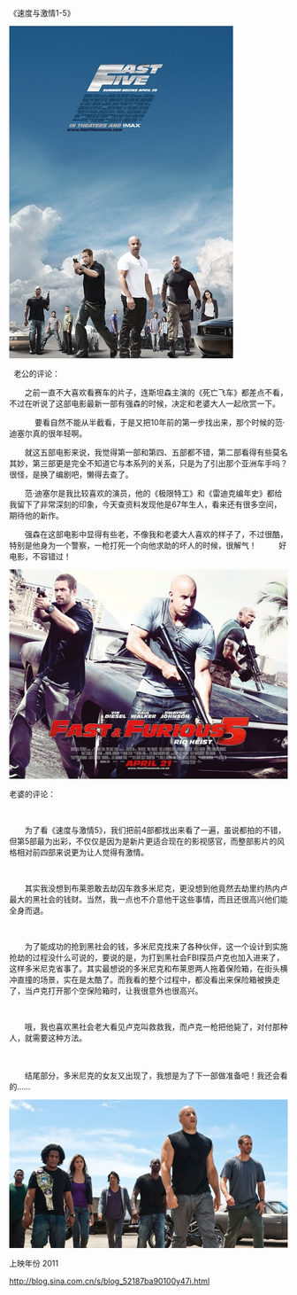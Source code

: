 《速度与激情1-5》

			
![](./img/52187ba9tb1c6b3c165af&690.jpg)

 
老公的评论：

　　之前一直不大喜欢看赛车的片子，连斯坦森主演的《死亡飞车》都差点不看，不过在听说了这部电影最新一部有强森的时候，决定和老婆大人一起欣赏一下。

　
　　要看自然不能从半截看，于是又把10年前的第一步找出来，那个时候的范·迪塞尔真的很年轻啊。
 

　　就这五部电影来说，我觉得第一部和第四、五部都不错，第二部看得有些莫名其妙，第三部更是完全不知道它与本系列的关系，只是为了引出那个亚洲车手吗？很怪，是换了编剧吧，懒得去查了。
 

　　范·迪塞尔是我比较喜欢的演员，他的《极限特工》和《雷迪克编年史》都给我留下了非常深刻的印象，今天查资料发现他是67年生人，看来还有很多空间，期待他的新作。
 

　　强森在这部电影中显得有些老，不像我和老婆大人喜欢的样子了，不过很酷，特别是他身为一个警察，一枪打死一个向他求助的坏人的时候，很解气！
 
　　好电影，不容错过！

![](./img/52187ba9tb1c6b6008861&690.jpg)

<p align="left">老婆的评论：
<p align="left"> 
<p align="left">
　　为了看《速度与激情5》，我们把前4部都找出来看了一遍，虽说都拍的不错，但第5部最为出彩，不仅仅是因为是新片更适合现在的影视感官，而整部影片的风格相对前四部来说更为让人觉得有激情。
<p align="left"> 
<p align="left">
　　其实我没想到布莱恩敢去劫囚车救多米尼克，更没想到他竟然去劫里约热内卢最大的黑社会的钱财。当然，我一点也不介意他干这些事情，而且还很高兴他们能全身而退。
<p align="left"> 
<p align="left">
　　为了能成功的抢到黑社会的钱，多米尼克找来了各种伙伴，这一个设计到实施抢劫的过程没什么可说的，要说的是，为打到黑社会FBI探员卢克也加入进来了，这样多米尼克省事了。其实最想说的多米尼克和布莱恩两人拖着保险箱，在街头横冲直撞的场景，实在是太酷了。而我看的整个过程中，都没看出来保险箱被换走了，当卢克打开那个空保险箱时，让我很意外也很高兴。
<p align="left"> 
<p align="left">　　哦，我也喜欢黑社会老大看见卢克叫救救我，而卢克一枪把他毙了，对付那种人，就需要这种方法。
<p align="left">　　
<p align="left">　　结尾部分，多米尼克的女友又出现了，我想是为了下一部做准备吧！我还会看的……

![](./img/52187ba9tb1c6b7e92822&690.jpg)

上映年份
2011							
		
http://blog.sina.com.cn/s/blog_52187ba90100y47i.html
